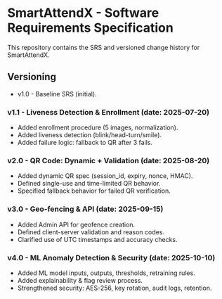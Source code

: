 # SmartAttendX - Software Requirements Specification

This repository contains the SRS and versioned change history for SmartAttendX.

## Versioning
- v1.0 - Baseline SRS (initial).

### v1.1 - Liveness Detection & Enrollment (date: 2025-07-20)
- Added enrollment procedure (5 images, normalization).
- Added liveness detection (blink/head-turn/smile).
- Added failure logic: fallback to QR after 3 fails.

### v2.0 - QR Code: Dynamic + Validation (date: 2025-08-20)
- Added dynamic QR spec (session_id, expiry, nonce, HMAC).
- Defined single-use and time-limited QR behavior.
- Specified fallback behavior for failed QR verification.

### v3.0 - Geo-fencing & API (date: 2025-09-15)
- Added Admin API for geofence creation.
- Defined client-server validation and reason codes.
- Clarified use of UTC timestamps and accuracy checks.

### v4.0 - ML Anomaly Detection & Security (date: 2025-10-10)
- Added ML model inputs, outputs, thresholds, retraining rules.
- Added explainability & flag review process.
- Strengthened security: AES-256, key rotation, audit logs, retention.
